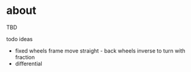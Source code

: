 # about

TBD


todo ideas

* fixed wheels frame move straight - back wheels inverse to turn with fraction
* differential
